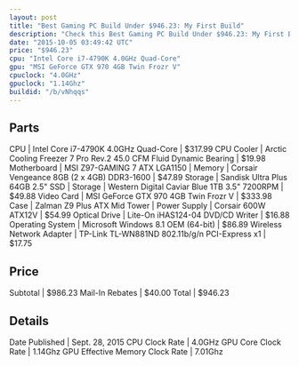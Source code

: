 ```yaml
---
layout: post
title: "Best Gaming PC Build Under $946.23: My First Build"
description: "Check this Best Gaming PC Build Under $946.23: My First Build. CPU: Intel Core i7-4790K 4.0GHz Quad-Core, CPU Cooler: Arctic Cooling Freezer 7 Pro Rev.2 45.0 CFM Fluid Dyn"
date: "2015-10-05 03:49:42 UTC"
price: "$946.23"
cpu: "Intel Core i7-4790K 4.0GHz Quad-Core"
gpu: "MSI GeForce GTX 970 4GB Twin Frozr V"
cpuclock: "4.0GHz"
gpuclock: "1.14Ghz"
buildid: "/b/vNhqqs"
---
```


## Parts

CPU | Intel Core i7-4790K 4.0GHz Quad-Core | $317.99
CPU Cooler | Arctic Cooling Freezer 7 Pro Rev.2 45.0 CFM Fluid Dynamic Bearing | $19.98
Motherboard | MSI Z97-GAMING 7 ATX LGA1150 | 
Memory | Corsair Vengeance 8GB (2 x 4GB) DDR3-1600 | $47.89
Storage | Sandisk Ultra Plus 64GB 2.5" SSD | 
Storage | Western Digital Caviar Blue 1TB 3.5" 7200RPM | $49.88
Video Card | MSI GeForce GTX 970 4GB Twin Frozr V | $333.98
Case | Zalman Z9 Plus ATX Mid Tower | 
Power Supply | Corsair 600W ATX12V | $54.99
Optical Drive | Lite-On iHAS124-04 DVD/CD Writer | $16.88
Operating System | Microsoft Windows 8.1 OEM (64-bit) | $86.89
Wireless Network Adapter | TP-Link TL-WN881ND 802.11b/g/n PCI-Express x1 | $17.75

## Price

Subtotal | $986.23
Mail-In Rebates | $40.00
Total | $946.23

## Details

Date Published | Sept. 28, 2015
CPU Clock Rate | 4.0GHz
GPU Core Clock Rate | 1.14Ghz
GPU Effective Memory Clock Rate | 7.01Ghz